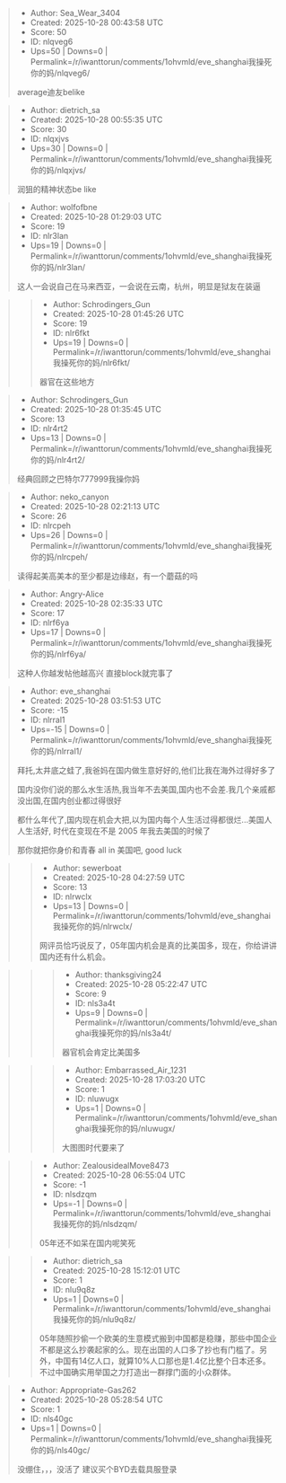 > - Author: Sea_Wear_3404
> - Created: 2025-10-28 00:43:58 UTC
> - Score: 50
> - ID: nlqveg6
> - Ups=50 | Downs=0 | Permalink=/r/iwanttorun/comments/1ohvmld/eve_shanghai我操死你的妈/nlqveg6/
>
> average迪友belike

> - Author: dietrich_sa
> - Created: 2025-10-28 00:55:35 UTC
> - Score: 30
> - ID: nlqxjvs
> - Ups=30 | Downs=0 | Permalink=/r/iwanttorun/comments/1ohvmld/eve_shanghai我操死你的妈/nlqxjvs/
>
> 润狙的精神状态be like

> - Author: wolfofbne
> - Created: 2025-10-28 01:29:03 UTC
> - Score: 19
> - ID: nlr3lan
> - Ups=19 | Downs=0 | Permalink=/r/iwanttorun/comments/1ohvmld/eve_shanghai我操死你的妈/nlr3lan/
>
> 这人一会说自己在马来西亚，一会说在云南，杭州，明显是狱友在装逼

>> - Author: Schrodingers_Gun
>> - Created: 2025-10-28 01:45:26 UTC
>> - Score: 19
>> - ID: nlr6fkt
>> - Ups=19 | Downs=0 | Permalink=/r/iwanttorun/comments/1ohvmld/eve_shanghai我操死你的妈/nlr6fkt/
>>
>> 器官在这些地方

> - Author: Schrodingers_Gun
> - Created: 2025-10-28 01:35:45 UTC
> - Score: 13
> - ID: nlr4rt2
> - Ups=13 | Downs=0 | Permalink=/r/iwanttorun/comments/1ohvmld/eve_shanghai我操死你的妈/nlr4rt2/
>
> 经典回顾之巴特尔777999我操你妈

> - Author: neko_canyon
> - Created: 2025-10-28 02:21:13 UTC
> - Score: 26
> - ID: nlrcpeh
> - Ups=26 | Downs=0 | Permalink=/r/iwanttorun/comments/1ohvmld/eve_shanghai我操死你的妈/nlrcpeh/
>
> 读得起美高美本的至少都是边缘赵，有一个蘑菇的吗

> - Author: Angry-Alice
> - Created: 2025-10-28 02:35:33 UTC
> - Score: 17
> - ID: nlrf6ya
> - Ups=17 | Downs=0 | Permalink=/r/iwanttorun/comments/1ohvmld/eve_shanghai我操死你的妈/nlrf6ya/
>
> 这种人你越发帖他越高兴 直接block就完事了

> - Author: eve_shanghai
> - Created: 2025-10-28 03:51:53 UTC
> - Score: -15
> - ID: nlrral1
> - Ups=-15 | Downs=0 | Permalink=/r/iwanttorun/comments/1ohvmld/eve_shanghai我操死你的妈/nlrral1/
>
> 拜托,太井底之蛙了,我爸妈在国内做生意好好的,他们比我在海外过得好多了
> 
> 国内没你们说的那么水生活热,我当年不去美国,国内也不会差.我几个亲戚都没出国,在国内创业都过得很好 
> 
> 都什么年代了,国内现在机会大把,以为国内每个人生活过得都很烂...美国人人生活好, 时代在变现在不是 2005 年我去美国的时候了
> 
> 那你就把你身价和青春 all in 美国吧, good luck

>> - Author: sewerboat
>> - Created: 2025-10-28 04:27:59 UTC
>> - Score: 13
>> - ID: nlrwclx
>> - Ups=13 | Downs=0 | Permalink=/r/iwanttorun/comments/1ohvmld/eve_shanghai我操死你的妈/nlrwclx/
>>
>> 网评员恰巧说反了，05年国内机会是真的比美国多，现在，你给讲讲国内还有什么机会。

>>> - Author: thanksgiving24
>>> - Created: 2025-10-28 05:22:47 UTC
>>> - Score: 9
>>> - ID: nls3a4t
>>> - Ups=9 | Downs=0 | Permalink=/r/iwanttorun/comments/1ohvmld/eve_shanghai我操死你的妈/nls3a4t/
>>>
>>> 器官机会肯定比美国多

>>> - Author: Embarrassed_Air_1231
>>> - Created: 2025-10-28 17:03:20 UTC
>>> - Score: 1
>>> - ID: nluwugx
>>> - Ups=1 | Downs=0 | Permalink=/r/iwanttorun/comments/1ohvmld/eve_shanghai我操死你的妈/nluwugx/
>>>
>>> 大图图时代要来了

>> - Author: ZealousidealMove8473
>> - Created: 2025-10-28 06:55:04 UTC
>> - Score: -1
>> - ID: nlsdzqm
>> - Ups=-1 | Downs=0 | Permalink=/r/iwanttorun/comments/1ohvmld/eve_shanghai我操死你的妈/nlsdzqm/
>>
>> 05年还不如呆在国内呢笑死

>> - Author: dietrich_sa
>> - Created: 2025-10-28 15:12:01 UTC
>> - Score: 1
>> - ID: nlu9q8z
>> - Ups=1 | Downs=0 | Permalink=/r/iwanttorun/comments/1ohvmld/eve_shanghai我操死你的妈/nlu9q8z/
>>
>> 05年随照抄偷一个欧美的生意模式搬到中国都是稳赚，那些中国企业不都是这么抄袭起家的么。现在出国的人口多了抄也有门槛了。另外，中国有14亿人口，就算10%人口那也是1.4亿比整个日本还多。 不过中国确实用举国之力打造出一群撑门面的小众群体。

> - Author: Appropriate-Gas262
> - Created: 2025-10-28 05:28:54 UTC
> - Score: 1
> - ID: nls40gc
> - Ups=1 | Downs=0 | Permalink=/r/iwanttorun/comments/1ohvmld/eve_shanghai我操死你的妈/nls40gc/
>
> 没绷住，，，没活了
> 建议买个BYD去载具服登录
